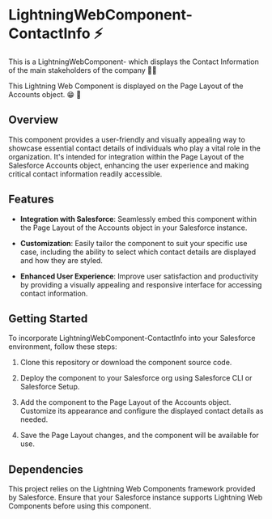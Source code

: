 # LightningWebComponent-ContactInfo ⚡️
This is a LightningWebComponent- which displays the Contact Information of the main stakeholders of the company 🧑‍💼

This Lightning Web Component is displayed on the Page Layout of the Accounts object. 😁 💼


## Overview

This component provides a user-friendly and visually appealing way to showcase essential contact details of individuals who play a vital role in the organization. It's intended for integration within the Page Layout of the Salesforce Accounts object, enhancing the user experience and making critical contact information readily accessible.

## Features

- **Integration with Salesforce**: Seamlessly embed this component within the Page Layout of the Accounts object in your Salesforce instance.

- **Customization**: Easily tailor the component to suit your specific use case, including the ability to select which contact details are displayed and how they are styled.

- **Enhanced User Experience**: Improve user satisfaction and productivity by providing a visually appealing and responsive interface for accessing contact information.

## Getting Started

To incorporate LightningWebComponent-ContactInfo into your Salesforce environment, follow these steps:

1. Clone this repository or download the component source code.

2. Deploy the component to your Salesforce org using Salesforce CLI or Salesforce Setup.

3. Add the component to the Page Layout of the Accounts object. Customize its appearance and configure the displayed contact details as needed.

4. Save the Page Layout changes, and the component will be available for use.

## Dependencies

This project relies on the Lightning Web Components framework provided by Salesforce. Ensure that your Salesforce instance supports Lightning Web Components before using this component.

